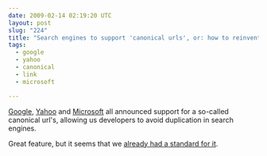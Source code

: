 ```yaml
---
date: 2009-02-14 02:19:20 UTC
layout: post
slug: "224"
title: "Search engines to support 'canonical urls', or: how to reinvent the wheel"
tags:
  - google
  - yahoo
  - canonical
  - link
  - microsoft

---
```

<p><a href="http://googlewebmastercentral.blogspot.com/2009/02/specify-your-canonical.html">Google</a>, <a href="http://ysearchblog.com/2009/02/12/fighting-duplication-adding-more-arrows-to-your-quiver/">Yahoo</a> and <a href="http://blogs.msdn.com/webmaster/archive/2009/02/12/partnering-to-help-solve-duplicate-content-issues.aspx">Microsoft</a> all announced support for a so-called canonical url's, allowing us developers to avoid duplication in search engines.</p>

<p>Great feature, but it seems that we <a href="http://www.w3.org/Protocols/rfc2616/rfc2616-sec14.html#sec14.14">already had a standard for it</a>.</p>

